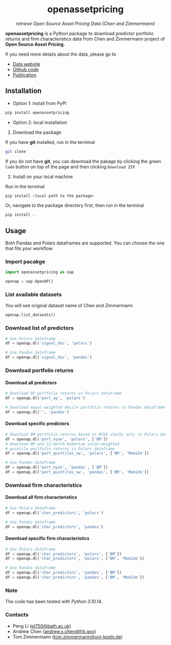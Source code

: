 <h1 align="center">openassetpricing</h1>

<p align="center">
<i>retrieve Open Source Asset Pricing Data (Chen and Zimmermann)</i>
</p>

**openassetpricing** is a Python package to download predictor portfolio
returns and firm characteristics data from Chen and Zimmermann project
of **Open Source Asset Pricing**.

If you need more details about the data, please go to
- [Data website](https://www.openassetpricing.com/)
- [Github code](https://github.com/OpenSourceAP/CrossSection/)
- [Publication](https://www.nowpublishers.com/article/Details/CFR-0112)

## Installation
- Option 1: install from PyPI
```bash
pip install openassetpricing
```

- Option 2: local installation
1. Download the package

If you have **git** installed, run in the terminal
```bash
git clone
```

If you do not have **git**, you can download the pakage by clicking
the green `Code` button on top of the page and then clicking `Download ZIP`.

2. Install on your local machine

Run in the terminal
```bash
pip install <local path to the package>
```

Or, navigate to the package directory first, then run in the terminal
```bash
pip install .
```

## Usage
Both Pandas and Polars dataframes are supported. You can choose the
one that fits your workflow.

### Import pacakge
```python
import openassetpricing as oap

openap = oap.OpenAP()
```

### List available datasets
You will see original dataset name of Chen and Zimmermann
```python
openap.list_datasets()
```

### Download list of predictors
```python
# Use Polars dataframe
df = openap.dl('signal_doc', 'polars')

# Use Pandas dataframe
df = openap.dl('signal_doc', 'pandas')
```

### Download portfolio returns
#### Download all predictors
```python
# Download OP portfolio returns in Polars dataframe
df = openap.dl('port_op', 'polars')

# Download equal-weighted decile portfolio returns in Pandas dataframe
df = openap.dl('', 'pandas')
```

#### Download specific predictors
```python
# Download BM portfolio returns based on NYSE stocks only in Polars dataframe
df = openap.dl('port_nyse', 'polars', ['BM'])
# Download BM and 12-month momentum value-weighted
# quintile portfolio returns in Polars dataframe
df = openap.dl('port_quintiles_vw', 'polars', ['BM', 'Mom12m'])

# Use Pandas dataframe
df = openap.dl('port_nyse', 'pandas', ['BM'])
df = openap.dl('port_quintiles_vw', 'pandas', ['BM', 'Mom12m'])
```

### Download firm characteristics
#### Download all firm characteristics
```python
# Use Polars dataframe
df = openap.dl('char_predictors', 'polars')

# Use Pandas dataframe
df = openap.dl('char_predictors', 'pandas')
```

#### Download specific firm characteristics
```python
# Use Polars dataframe
df = openap.dl('char_predictors', 'polars', ['BM'])
df = openap.dl('char_predictors', 'polars', ['BM', 'Mom12m'])

# Use Pandas dataframe
df = openap.dl('char_predictors', 'pandas', ['BM'])
df = openap.dl('char_predictors', 'pandas', ['BM', 'Mom12m'])
```

### Note
The code has been tested with *Python 3.10.14*.

### Contacts
- Peng Li (pl750@bath.ac.uk)
- Andrew Chen (andrew.y.chen@frb.gov)
- Tom Zimmermann (tom.zimmermann@uni-koeln.de)
